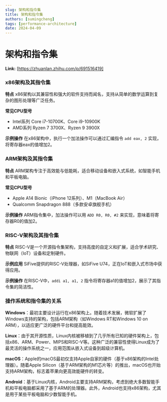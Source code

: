 ```yaml
---
slug: 架构和指令集
title: 架构和指令集
authors: [sumingcheng]
tags: [performance-architecture]
date: 2024-04-09
---
```


# 架构和指令集



 **Link:** [https://zhuanlan.zhihu.com/p/691516419]

### x86架构及其指令集  

**特点** x86架构以其兼容性和强大的软件支持而闻名，支持从简单的数学运算到复杂的图形处理等广泛任务。

**常见CPU型号**

* Intel系列 Core i7-10700K、Core i9-10900K
* AMD系列 Ryzen 7 3700X、Ryzen 9 3900X

**示例操作** 在x86架构中，执行一个加法操作可以通过汇编指令 `add eax, 2` 实现，将寄存器eax的值增加2。

### ARM架构及其指令集  

**特点** ARM架构专注于高效能与低能耗，适合移动设备和嵌入式系统，如智能手机和平板电脑。

**常见CPU型号**

* Apple A14 Bionic（iPhone 12系列）、M1（MacBook Air）
* Qualcomm Snapdragon 888（多款安卓旗舰手机）

**示例操作** ARM指令集中，加法操作可以用 `ADD R0, R0, #2` 来实现，意味着将寄存器R0的值加2。

### RISC-V架构及其指令集  

**特点** RISC-V是一个开源指令集架构，支持高度的自定义和扩展，适合学术研究、物联网（IoT）设备和定制硬件。

**示例应用** SiFive提供的RISC-V处理器，如SiFive U74，正在IoT和嵌入式市场中获得应用。

**示例操作** 在RISC-V中，`addi a1, a1, 2` 指令将寄存器a1的值增加2，展示了其指令集的简洁性。

### 操作系统和指令集的关系  

**Windows**：最初主要设计运行在x86架构上。随着技术发展，微软扩展了Windows支持的架构，包括ARM架构（如Windows RT和Windows 10 on ARM），以适应更广泛的硬件平台和提高能效。

**Linux**：由于其开源性质，Linux内核被移植到了几乎所有已知的硬件架构上，包括x86、ARM、Power、MIPS和RISC-V等。这种广泛的兼容性使得Linux成为了最灵活的操作系统之一，应用范围从嵌入式设备到超级计算机。

**macOS**：Apple的macOS最初仅支持Apple自家的硬件（基于x86架构的Intel处理器）。随着Apple Silicon（基于ARM架构的M1芯片等）的推出，macOS也开始支持ARM架构，标志着苹果向更高效能硬件的转变。

**Android**：基于Linux内核，Android主要支持ARM架构，考虑到绝大多数智能手机和平板电脑都采用了基于ARM的处理器。此外，Android也支持x86架构，尤其是用于某些平板电脑和少数智能手机。